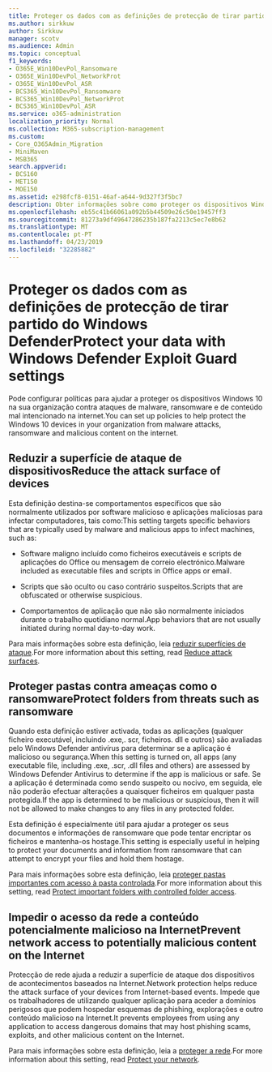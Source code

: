 ```yaml
---
title: Proteger os dados com as definições de protecção de tirar partido do Windows Defender
ms.author: sirkkuw
author: Sirkkuw
manager: scotv
ms.audience: Admin
ms.topic: conceptual
f1_keywords:
- O365E_Win10DevPol_Ransomware
- O365E_Win10DevPol_NetworkProt
- O365E_Win10DevPol_ASR
- BCS365_Win10DevPol_Ransomware
- BCS365_Win10DevPol_NetworkProt
- BCS365_Win10DevPol_ASR
ms.service: o365-administration
localization_priority: Normal
ms.collection: M365-subscription-management
ms.custom:
- Core_O365Admin_Migration
- MiniMaven
- MSB365
search.appverid:
- BCS160
- MET150
- MOE150
ms.assetid: e298fcf8-0151-46af-a644-9d327f3f5bc7
description: Obter informações sobre como proteger os dispositivos Windows 10 na sua organização contra ataques de malware, ransomware e de conteúdo mal intencionado na internet.
ms.openlocfilehash: eb55c41b66061a092b5b44509e26c50e19457ff3
ms.sourcegitcommit: 81273a9df49647286235b187fa2213c5ec7e8b62
ms.translationtype: MT
ms.contentlocale: pt-PT
ms.lasthandoff: 04/23/2019
ms.locfileid: "32285882"
---
```

# <a name="protect-your-data-with-windows-defender-exploit-guard-settings"></a><span data-ttu-id="5babc-103">Proteger os dados com as definições de protecção de tirar partido do Windows Defender</span><span class="sxs-lookup"><span data-stu-id="5babc-103">Protect your data with Windows Defender Exploit Guard settings</span></span>

<span data-ttu-id="5babc-104">Pode configurar políticas para ajudar a proteger os dispositivos Windows 10 na sua organização contra ataques de malware, ransomware e de conteúdo mal intencionado na internet.</span><span class="sxs-lookup"><span data-stu-id="5babc-104">You can set up policies to help protect the Windows 10 devices in your organization from malware attacks, ransomware and malicious content on the internet.</span></span>
  
## <a name="reduce-the-attack-surface-of-devices"></a><span data-ttu-id="5babc-105">Reduzir a superfície de ataque de dispositivos</span><span class="sxs-lookup"><span data-stu-id="5babc-105">Reduce the attack surface of devices</span></span>

<span data-ttu-id="5babc-106">Esta definição destina-se comportamentos específicos que são normalmente utilizados por software malicioso e aplicações maliciosas para infectar computadores, tais como:</span><span class="sxs-lookup"><span data-stu-id="5babc-106">This setting targets specific behaviors that are typically used by malware and malicious apps to infect machines, such as:</span></span>
  
- <span data-ttu-id="5babc-107">Software maligno incluído como ficheiros executáveis e scripts de aplicações do Office ou mensagem de correio electrónico.</span><span class="sxs-lookup"><span data-stu-id="5babc-107">Malware included as executable files and scripts in Office apps or email.</span></span>
    
- <span data-ttu-id="5babc-108">Scripts que são oculto ou caso contrário suspeitos.</span><span class="sxs-lookup"><span data-stu-id="5babc-108">Scripts that are obfuscated or otherwise suspicious.</span></span>
    
- <span data-ttu-id="5babc-109">Comportamentos de aplicação que não são normalmente iniciados durante o trabalho quotidiano normal.</span><span class="sxs-lookup"><span data-stu-id="5babc-109">App behaviors that are not usually initiated during normal day-to-day work.</span></span>
    
<span data-ttu-id="5babc-110">Para mais informações sobre esta definição, leia [reduzir superfícies de ataque](https://go.microsoft.com/fwlink/?linkid=870417).</span><span class="sxs-lookup"><span data-stu-id="5babc-110">For more information about this setting, read [Reduce attack surfaces](https://go.microsoft.com/fwlink/?linkid=870417).</span></span>
  
## <a name="protect-folders-from-threats-such-as-ransomware"></a><span data-ttu-id="5babc-111">Proteger pastas contra ameaças como o ransomware</span><span class="sxs-lookup"><span data-stu-id="5babc-111">Protect folders from threats such as ransomware</span></span>

<span data-ttu-id="5babc-112">Quando esta definição estiver activada, todas as aplicações (qualquer ficheiro executável, incluindo .exe,. scr, ficheiros. dll e outros) são avaliadas pelo Windows Defender antivírus para determinar se a aplicação é malicioso ou segurança.</span><span class="sxs-lookup"><span data-stu-id="5babc-112">When this setting is turned on, all apps (any executable file, including .exe, .scr, .dll files and others) are assessed by Windows Defender Antivirus to determine if the app is malicious or safe.</span></span> <span data-ttu-id="5babc-113">Se a aplicação é determinada como sendo suspeito ou nocivo, em seguida, ele não poderão efectuar alterações a quaisquer ficheiros em qualquer pasta protegida.</span><span class="sxs-lookup"><span data-stu-id="5babc-113">If the app is determined to be malicious or suspicious, then it will not be allowed to make changes to any files in any protected folder.</span></span>
  
<span data-ttu-id="5babc-114">Esta definição é especialmente útil para ajudar a proteger os seus documentos e informações de ransomware que pode tentar encriptar os ficheiros e mantenha-os hostage.</span><span class="sxs-lookup"><span data-stu-id="5babc-114">This setting is especially useful in helping to protect your documents and information from ransomware that can attempt to encrypt your files and hold them hostage.</span></span>
  
<span data-ttu-id="5babc-115">Para mais informações sobre esta definição, leia [proteger pastas importantes com acesso à pasta controlada](https://go.microsoft.com/fwlink/?linkid=870418).</span><span class="sxs-lookup"><span data-stu-id="5babc-115">For more information about this setting, read [Protect important folders with controlled folder access](https://go.microsoft.com/fwlink/?linkid=870418).</span></span>
  
## <a name="prevent-network-access-to-potentially-malicious-content-on-the-internet"></a><span data-ttu-id="5babc-116">Impedir o acesso da rede a conteúdo potencialmente malicioso na Internet</span><span class="sxs-lookup"><span data-stu-id="5babc-116">Prevent network access to potentially malicious content on the Internet</span></span>

<span data-ttu-id="5babc-117">Protecção de rede ajuda a reduzir a superfície de ataque dos dispositivos de acontecimentos baseados na Internet.</span><span class="sxs-lookup"><span data-stu-id="5babc-117">Network protection helps reduce the attack surface of your devices from Internet-based events.</span></span> <span data-ttu-id="5babc-118">Impede que os trabalhadores de utilizando qualquer aplicação para aceder a domínios perigosos que podem hospedar esquemas de phishing, explorações e outro conteúdo malicioso na Internet.</span><span class="sxs-lookup"><span data-stu-id="5babc-118">It prevents employees from using any application to access dangerous domains that may host phishing scams, exploits, and other malicious content on the Internet.</span></span>
  
<span data-ttu-id="5babc-119">Para mais informações sobre esta definição, leia a [proteger a rede](https://go.microsoft.com/fwlink/?linkid=870419).</span><span class="sxs-lookup"><span data-stu-id="5babc-119">For more information about this setting, read [Protect your network](https://go.microsoft.com/fwlink/?linkid=870419).</span></span>
  

